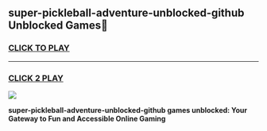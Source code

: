 
## super-pickleball-adventure-unblocked-github Unblocked Games👋
<h3>
<a href="https://news.freeplayer.one?title=super-pickleball-adventure-unblocked-github&ref=16F">CLICK TO PLAY</a></h3>
<hr>

<h3>
<a href="https://news.freeplayer.one?title=super-pickleball-adventure-unblocked-github&ref=16F">CLICK 2 PLAY</a>
  
</h3>

<a href="https://news.freeplayer.one?title=super-pickleball-adventure-unblocked-github&ref=16F/"><img src="https://clearcache.store/games.png"></a>


**super-pickleball-adventure-unblocked-github games unblocked: Your Gateway to Fun and Accessible Online Gaming**
